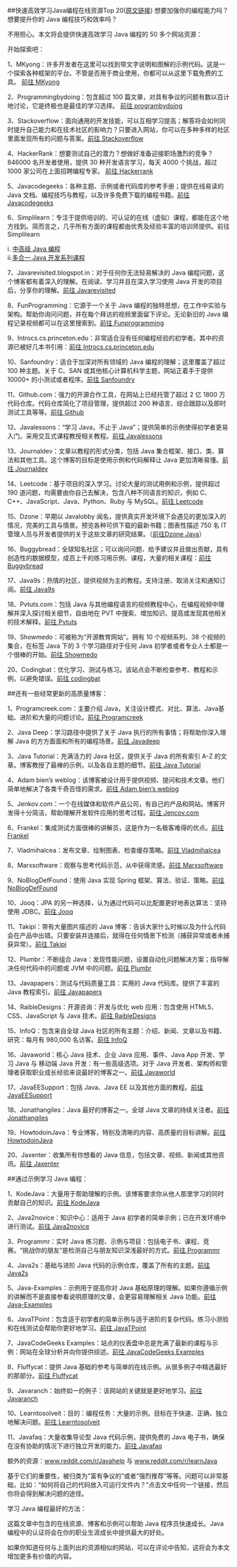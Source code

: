 ##快速高效学习Java编程在线资源Top 20(<a href="http://www.importnew.com/16843.html#comment-478925">原文链接</a>)
想要加强你的编程能力吗？想要提升你的 Java 编程技巧和效率吗？

不用担心。本文将会提供快速高效学习 Java 编程的 50 多个网站资源：

开始探索吧：

1、MKyong：许多开发者在这里可以找到带文字说明和图解的示例代码。这是一个探索各种框架的平台。不管是否用于商业使用，你都可以从这里下载免费的工具。 <a href="http://www.mkyong.com/">前往 MKyong</a>

2、Programmingbydoing：包含超过 100 篇文章，对具有争议的问题有数以百计地讨论，它是终极也是最佳的学习选择。 <a href="http://programmingbydoing.com/">前往 programbydoing</a>

3、Stackoverflow：面向通用的开发技能，可以互相学习提高；解答将会如何同时提升自己能力和在技术社区的影响力？只要进入网站，你可以在多种多样的社区里面发现所有的问题与答案。<a href="http://stackoverflow.com/questions/tagged/java">前往 Stackoverflow</a>

4、HackerRank：想要测试自己的潜力？想做好准备迎接职场激烈的竞争？846000 名开发者使用，提供 30 种开发语言学习，每天 4000 个挑战，超过 1000 家公司在上面招聘编程专家。 <a href="https://www.hackerrank.com/school">前往 Hackerrank</a>

5、Javacodegeeks：各种主题、示例或者代码库的参考手册；提供在线易读的 Java 文档、编程技巧与教程，以及许多免费下载的编程书籍。<a href="http://www.javacodegeeks.com/">前往 Javacodegeeks</a>

6、Simplilearn：专注于提供培训的、可认证的在线（虚拟）课程，都能在这个地方找到。简而言之，几乎所有方面的课程都由优秀及经验丰富的培训师提供。<a>前往 Simplilearn</a>

i. <a href="http://www.simplilearn.com/web-app-and-programming/intermediate-and-advanced-java-programming#/osl">中高级 Java 编程</a><br>
ii.<a href="http://www.simplilearn.com/web-app-and-programming/java-development-training#/osl">多合一 Java 开发系列课程</a>

7、Javarevisited.blogspot.in：对于任何你无法轻易解决的 Java 编程问题，这个博客都有着深入的理解。在阅读、学习并且在深入学习使用 Java 开发的项目后，分享你的理解。<a href="http://javarevisited.blogspot.in/">前往 Javarevisited</a>

8、FunProgramming：它源于一个关于 Java 编程的独特思想，在工作中实验与架构。帮助你询问问题，并在每个拜访的视频里面留下评论。无论新旧的 Java 编程记录视频都可以在这里搜索到。<a href="http://funprogramming.org/">前往 Funprogramming</a>

9、Introcs.cs.princeton.edu：非常适合没有任何编程经验的初学者。其中的资源已被好几本书引用：<a href="http://introcs.cs.princeton.edu/java/home/">前往 Introcs.cs.princeton.edu</a>

10、Sanfoundry：适合于加深对所有领域的 Java 编程的理解；这里覆盖了超过 100 种主题。关于 C、SAN 或其他核心计算机科学主题，网站正着手于提供 10000+ 的小测试或者程序。<a href="http://www.sanfoundry.com/java-questions-answers-freshers-experienced/">前往 Sanfoundry</a>

11、Github.com：强力的开源合作工具，在网站上已经托管了超过 2 亿 1800 万代码仓库。代码仓库简化了项目管理，提供超过 200 种语言、综合跟踪以及即时测试工具等等。<a href="https://github.com/">前往 Github</a>

12、Javalessons：“学习 Java，不止于 Java”；提供简单的示例使得初学者更易入门。采用交互式课程教授相关教程。<a href="http://javalessons.com/">前往 Javalessons</a>

13、Journaldev：文章以教程的形式分类，包括 Java 集合框架、接口、类、算法和其他工具。这个博客的目标是使用示例和代码解释让 Java 更加清晰易懂。<a href="http://www.journaldev.com/">前往 Journaldev</a>

14、Leetcode：基于项目的深入学习。讨论大量的测试用例和示例，提供超过 190 道问题，均需要由你自己去解决，包含八种不同语言的知识，例如 C、C++、JavaScript、Java、Python、Ruby 与 MySQL。<a href="https://leetcode.com/">前往 Leetcode</a>

15、Dzone：早期以 Javalobby 闻名，提供真实开发环境下会遇见的更加深入的情况，完美的工具与情景。预览各种可供下载的最新书籍；图表性描述 750 名 IT 管理人员与开发者提供的关于这些文章的研究结果。（<a href="https://dzone.com/java-jdk-development-tutorials-tools-news">前往Dzone Java</a>）

16、Buggybread：全球知名社区；可以询问问题、给予建议并且做出贡献，具有创造性的数据模型，成百上千的练习用示例、课程，大量的相关课程：<a href="http://www.buggybread.com/2013/09/java-online-practice-tests.html">前往 Buggybread</a>

17、Java9s：热情的社区，提供视频为主的教程。支持注册、取消关注和通知订阅。<a href="http://java9s.com/">前往 Java9s</a>

18、Pvtuts.com：包括 Java 与其他编程语言的视频教程中心，在编程视频中理解并深入探讨相关细节，自由地在 PVT 中搜索、增加知识、提高或发现其他相关的技术解释。<a href="http://pvtuts.com/java/java-introduction">前往 Pvtuts</a>

19、Showmedo：可被称为“开源教育网站”。拥有 10 个视频系列、38 个视频的集合，在标签 Java 下的 3 个学习路径对于任何 Java 初学者或者专业人士都是一个很棒的开始。<a href="http://showmedo.com/videotutorials/java">前往 Showmedo</a>

20、Codingbat：优化学习、测试与练习。该站点会不断检查参考、教程和示例，以避免错误。<a href="http://codingbat.com/">前往 codingbat</a>


##还有一些经常更新的高质量博客：

1、Programcreek.com：主要介绍 Java，关注设计模式、对比、算法、Java基础、进阶和大量的问题讨论。<a href="http://www.programcreek.com/">前往 Programcreek</a>

2、Java Deep：学习路径中提供了关于 Java 执行的所有事情；将帮助你深入理解 Java 的方方面面和所有的编程场景。<a href="https://javax0.wordpress.com/">前往 Javadeep</a>

3、Java Tutorial：充满活力的 Java 社区，提供关于 Java 的所有索引 A-Z 的文章。博客教授了最棒的示例，以及各自主题的细节。<a href="http://www.java2s.com/Tutorials/Java/">前往 Java Tutorial</a>

4、Adam bien’s weblog：该博客被设计用于提供视频、提问和技术文章。他们简单地解决了各类千奇百怪的需求。<a href="http://www.adam-bien.com/roller/abien/">前往 Adam bien’s weblog</a>

5、Jenkov.com：一个在线媒体和软件产品公司，有自己的产品和网站。博客开发得十分简洁，帮助理解开发软件应用的思考过程。<a href="http://tutorials.jenkov.com/">前往 Jencov.com</a>

6、Frankel：集成测试方面很棒的讲解员，这是作为一名极客难得的优点。<a href="http://blog.frankel.ch/">前往 Frankel</a>

7、Vladmihalcea：发布文章、绘制图表、检查缓存策略。<a href="http://vladmihalcea.com/">前往 Vladmihalcea</a>

8、Marxsoftware：观察与思考代码示范，从中获得灵感。<a href="http://marxsoftware.blogspot.in/">前往 Marxsoftware</a>

9、NoBlogDefFound：使用 Java 实现 Spring 框架、算法、验证、策略。<a href="http://www.nurkiewicz.com/">前往 NoBlogDefFound</a>

10、Jooq：JPA 的另一种选择，认为通过代码可以比配置更好地表达算法：坚持使用 JDBC。<a href="http://blog.jooq.org/category/java/">前往 Jooq</a>

11、Takipi：带有大量图片描述的 Java 博客：告诉大家什么时候以及为什么代码会在产品中出错。只要安装并连接后，就得在任何情景下检测（捕获异常或者未捕获异常）。<a href="http://blog.takipi.com/category/code/java/">前往 Takipi</a>

12、Plumbr：不断组合 Java：发现性能问题，设置自动化问题解决方案；指导解决任何代码中的问题或 JVM 中的问题。<a href="https://plumbr.eu/blog">前往 Plumbr</a>

13、Javapapers：测试与代码质量工具：实用的 Java 代码库。提供了丰富的 Java 教程索引。<a href="http://javapapers.com/category/java/">前往 Javapapers</a>

14、RaibleDesigns：开源咨询：开发与优化 web 应用：包含使用 HTML5、CSS、JavaScript 与 Java 技术。<a href="http://raibledesigns.com/rd/category/Java">前往 RaibleDesigns</a>

15、InfoQ：包含来自全球 Java 社区的所有主题：介绍、新闻、文章以及书籍、研究：每月有 980,000 名访客。<a href="http://www.infoq.com/java/">前往 InfoQ</a>

16、Javaworld：核心 Java 技术、企业 Java 应用、事件、Java App 开发、学习 Java 与 移动端 Java 开发：有一些高级选项。对于 Java 开发者、架构师和管理者获取职业成长经验来说最好的博客之一。<a href="http://www.javaworld.com/">前往 Javaworld</a>

17、JavaEESupport：包括 Java、Java EE 以及其他方面的教程。<a href="http://javaeesupportpatterns.blogspot.in/">前往 JavaEESupport</a>

18、Jonathangiles：Java 最好的博客之一。全球 Java 文章的持续关注者。<a href="http://jonathangiles.net/blog/">前往 Jonathangiles</a>

19、HowtodoinJava：专业博客，特别及清晰的内容、高质量的目标讲解。<a href="http://howtodoinjava.com/">前往 HowtodoinJava</a>

20、Jaxenter：收集所有你想看的 Java 信息，包括文章、视频、新闻或其他资讯。<a href="http://jaxenter.com/articles">前往 Jaxenter</a>

##通过示例学习 Java 编程：

1、KodeJava：大量用于帮助理解的示例。该博客要求你从他人那里学习的同时贡献自己的知识。<a href="http://kodejava.org/">前往 KodeJava</a>

2、Java2novice：知识中心：适用于 Java 初学者的简单示例；已在开发环境中进行测试。<a href="http://www.java2novice.com/">前往 Java2novice</a>

3、Programmr：实时 Java 练习题、示例与项目：包括电子书、课程、竞赛。“挑战你的朋友”是检测自己与朋友知识深浅最好的方式。<a href="http://www.programmr.com/zone/java">前往 Programmr</a>

4、Java2s：基础与进阶 Java 代码的示例仓库，覆盖了所有的主题。<a href="http://www.java2s.com/Tutorials/Java/">前往 Java2s</a>

5、Java-Examples：示例用于提高你对 Java 基础原理的理解。如果你遵循示例的讲解而不是直接参看说明原理的文章，会更容易理解相关 Java 功能。<a href="http://www.java-examples.com/">前往 Java-Examples</a>

6、JavaTPoint：包含适于初学者的简单示例与适于进阶的复杂代码。练习小测验和在线测试会帮助你更好地学习。<a href="http://www.javatpoint.com/simple-program-of-java">前往 JavaTPoint</a>

7、JavaCodeGeeks Examples：站点的仪表盘中总是充满了最新的课程与示例：网站在全球分析并向你提供综述。<a href="http://examples.javacodegeeks.com/">前往 JavaCodeGeeks Examples</a>

8、Fluffycat：提供 Java 基础的参考与简单的在线示例。从很多例子中精选最好的那部分。<a href="http://www.fluffycat.com/Java/">前往 Fluffycat</a>

9、Javaranch：始终如一的例子：该网站的关键就是更好地学习。<a href="http://www.javaranch.com/styleLong.jsp">前往 Javaranch</a>

10、Learntosolveit：目的：编程任务：大量的示例。目标在于快速、正确、独立地解决问题。<a href="http://www.learntosolveit.com/java/">前往 Learntosolveit</a>

11、Javafaq：大量收集导论型 Java 代码示例，提供免费的 Java 电子书，确保在没有协助的情况下进行独立开发的能力。<a href="http://www.javafaq.nu/">前往 Javafaq</a>

额外的资源：www.reddit.com/r/Javahelp 与 www.reddit.com/r/learnJava

基于它们的重要性，被归类为“富有争议的”或者“强烈推荐”等等。问题可以非常基础，比如：“如何将自己的代码放入可运行文件内？”点击文中任何一个链接，然后你将会得到解决问题的途径。

学习 Java 编程最好的方法：

这篇文章中包含的在线资源、博客和示例可以帮助 Java 程序员快速成长。Java 编程中的认证将会在你的职业生涯成长中提供最大的好处。

如果你知道任何与上面列出的资源相似的网站，可以在评论中告知，这将会为本文增加更多有价值的内容。